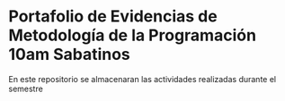 # Portafolio de Evidencias de Metodología de la Programación 10am Sabatinos
En este repositorio se almacenaran las actividades realizadas durante el semestre
